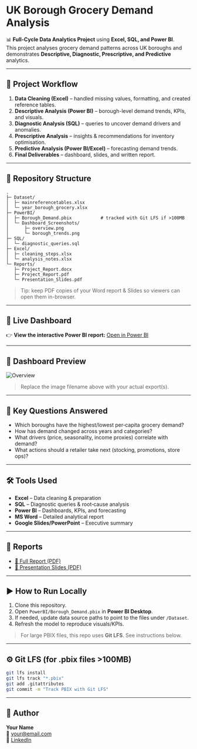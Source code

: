 # UK Borough Grocery Demand Analysis

📊 **Full-Cycle Data Analytics Project** using **Excel, SQL, and Power BI**.  
This project analyses grocery demand patterns across UK boroughs and demonstrates **Descriptive, Diagnostic, Prescriptive, and Predictive** analytics.

---

## 🚀 Project Workflow
1. **Data Cleaning (Excel)** – handled missing values, formatting, and created reference tables.  
2. **Descriptive Analysis (Power BI)** – borough-level demand trends, KPIs, and visuals.  
3. **Diagnostic Analysis (SQL)** – queries to uncover demand drivers and anomalies.  
4. **Prescriptive Analysis** – insights & recommendations for inventory optimisation.  
5. **Predictive Analysis (Power BI/Excel)** – forecasting demand trends.  
6. **Final Deliverables** – dashboard, slides, and written report.

---

## 📂 Repository Structure
```
.
├─ Dataset/
│  ├─ mainreferencetables.xlsx
│  └─ year_borough_grocery.xlsx
├─ PowerBI/
│  ├─ Borough_Demand.pbix           # tracked with Git LFS if >100MB
│  └─ Dashboard_Screenshots/
│      ├─ overview.png
│      └─ borough_trends.png
├─ SQL/
│  └─ diagnostic_queries.sql
├─ Excel/
│  ├─ cleaning_steps.xlsx
│  └─ analysis_notes.xlsx
└─ Reports/
   ├─ Project_Report.docx
   ├─ Project_Report.pdf
   └─ Presentation_Slides.pdf
```

> Tip: keep PDF copies of your Word report & Slides so viewers can open them in-browser.

---

## 🔗 Live Dashboard
👉 **View the interactive Power BI report:** [Open in Power BI](PASTE_YOUR_PUBLIC_PBI_LINK_HERE)

---

## 📸 Dashboard Preview
![Overview](PowerBI/Dashboard_Screenshots/overview.png)

> Replace the image filename above with your actual export(s).

---

## 🧠 Key Questions Answered
- Which boroughs have the highest/lowest per‑capita grocery demand?
- How has demand changed across years and categories?
- What drivers (price, seasonality, income proxies) correlate with demand?
- What actions should a retailer take next (stocking, promotions, store ops)?

---

## 🛠 Tools Used
- **Excel** – Data cleaning & preparation  
- **SQL** – Diagnostic queries & root‑cause analysis  
- **Power BI** – Dashboards, KPIs, and forecasting  
- **MS Word** – Detailed analytical report  
- **Google Slides/PowerPoint** – Executive summary  

---

## 📑 Reports
- [📄 Full Report (PDF)](Reports/Project_Report.pdf)  
- [🎯 Presentation Slides (PDF)](Reports/Presentation_Slides.pdf)

---

## ▶️ How to Run Locally
1. Clone this repository.  
2. Open `PowerBI/Borough_Demand.pbix` in **Power BI Desktop**.  
3. If needed, update data source paths to point to the files under `/Dataset`.  
4. Refresh the model to reproduce visuals/KPIs.

> For large PBIX files, this repo uses **Git LFS**. See instructions below.

---

## ⚙️ Git LFS (for .pbix files >100MB)
```bash
git lfs install
git lfs track "*.pbix"
git add .gitattributes
git commit -m "Track PBIX with Git LFS"
```

---

## 👤 Author
**Your Name**  
📧 your@email.com  
🔗 [LinkedIn](https://linkedin.com/in/YOUR_HANDLE)
